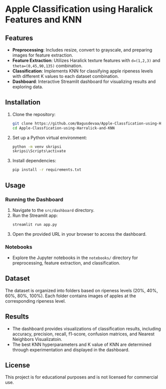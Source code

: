 # Apple Classification using Haralick Features and KNN

## Features
- **Preprocessing**: Includes resize, convert to grayscale, and preparing images for feature extraction.
- **Feature Extraction**: Utilizes Haralick texture features with `d=(1,2,3)` and `theta=(0,45,90,135)` combination.
- **Classification**: Implements KNN for classifying apple ripeness levels with different K values to each dataset combination.
- **Dashboard**: Interactive Streamlit dashboard for visualizing results and exploring data.

## Installation
1. Clone the repository:
   ```bash
   git clone https://github.com/Bagusdevaa/Apple-Classfication-using-Harralick-and-KNN.git
   cd Apple-Classfication-using-Harralick-and-KNN
   ```
2. Set up a Python virtual environment:
   ```bash
   python -m venv skripsi
   skripsi\Scripts\activate
   ```
3. Install dependencies:
   ```bash
   pip install -r requirements.txt
   ```

## Usage
### Running the Dashboard
1. Navigate to the `src/dashboard` directory.
2. Run the Streamlit app:
   ```bash
   streamlit run app.py
   ```
3. Open the provided URL in your browser to access the dashboard.

### Notebooks
- Explore the Jupyter notebooks in the `notebooks/` directory for preprocessing, feature extraction, and classification.

## Dataset
The dataset is organized into folders based on ripeness levels (20%, 40%, 60%, 80%, 100%). Each folder contains images of apples at the corresponding ripeness level.

## Results
- The dashboard provides visualizations of classification results, including accuracy, precision, recall, f1-score, confusion matrices, and Nearest Neighbors Visualizatoin.
- The best KNN hyperparameters and K value of KNN are determined through experimentation and displayed in the dashboard.

## License
This project is for educational purposes and is not licensed for commercial use.
